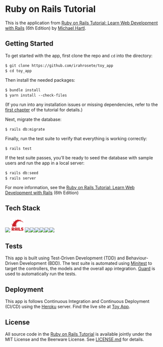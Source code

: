 # Ruby on Rails Tutorial

This is the application from
[Ruby on Rails Tutorial:
Learn Web Development with Rails](https://www.railstutorial.org/)
(6th Edition)
by [Michael Hartl](http://www.michaelhartl.com/).

## Getting Started

To get started with the app, first clone the repo and `cd` into the directory:

`$ git clone https://github.com/irahrosete/toy_app`<br>
`$ cd toy_app`

Then install the needed packages:

`$ bundle install`<br>
`$ yarn install --check-files`

(If you run into any installation issues or missing dependencies, refer to the [first chapter](https://www.learnenough.com/ruby-on-rails-6th-edition-tutorial/beginning) of the tutorial for details.)

Next, migrate the database:

`$ rails db:migrate`

Finally, run the test suite to verify that everything is working correctly:

`$ rails test`

If the test suite passes, you’ll be ready to seed the database with sample users and run the app in a local server:

`$ rails db:seed`<br>
`$ rails server`

For more information, see the [Ruby on Rails Tutorial:
Learn Web Development with Rails](https://www.railstutorial.org/)
(6th Edition)

## Tech Stack
<img src="https://img.icons8.com/color/48/000000/ruby-programming-language.png"/><img src="app/assets/images/ror.png"><img src="https://img.icons8.com/color/48/000000/sass.png"/><img src="https://img.icons8.com/color/48/000000/heroku.png"/><img src="https://img.icons8.com/color/48/000000/postgreesql.png"/><img src="https://img.icons8.com/color/48/000000/visual-studio-code-2019.png"/><img src="https://img.icons8.com/color/48/000000/git.png"/><img src="https://img.icons8.com/fluent/48/000000/github.png"/>

## Tests
This app is built using Test-Driven Development (TDD) and Behaviour-Driven Development (BDD). The test suite is automated using [Minitest](https://guides.rubyonrails.org/testing.html) to target the controllers, the models and the overall app integration. [Guard](https://github.com/guard/guard) is used to automatically run the tests.

## Deployment
This app is follows Continuous Integration and Continuous Deployment (CI/CD) using the [Heroku](https://www.heroku.com/) server. Find the live site at [Toy App](https://ror-mytoyapp.herokuapp.com/).

## License

All source code in the [Ruby on Rails Tutorial](https://www.railstutorial.org/)
is available jointly under the MIT License and the Beerware License. See
[LICENSE.md](LICENSE.md) for details.